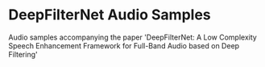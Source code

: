 # DeepFilterNet Audio Samples

Audio samples accompanying the paper 'DeepFilterNet: A Low Complexity Speech Enhancement Framework for Full-Band Audio based on Deep Filtering'
